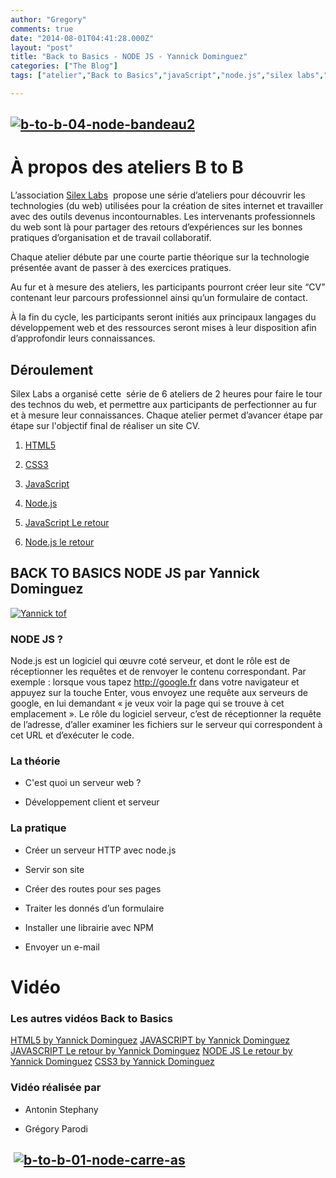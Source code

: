 ```yaml
---
author: "Gregory"
comments: true
date: "2014-08-01T04:41:28.000Z"
layout: "post"
title: "Back to Basics - NODE JS - Yannick Dominguez"
categories: ["The Blog"]
tags: ["atelier","Back to Basics","javaScript","node.js","silex labs","yannick dominguez"]

---
```

## [![b-to-b-04-node-bandeau2](https://www.silexlabs.org/wp-content/uploads/2014/07/b-to-b-04-node-bandeau2.png)](https://www.silexlabs.org/wp-content/uploads/2014/07/b-to-b-04-node-bandeau2.png)




# À propos des ateliers B to B


L’association [Silex Labs](https://www.silexlabs.org/)  propose une série d’ateliers pour découvrir les technologies (du web) utilisées pour la création de sites internet et travailler avec des outils devenus incontournables. Les intervenants professionnels du web sont là pour partager des retours d’expériences sur les bonnes pratiques d’organisation et de travail collaboratif.

Chaque atelier débute par une courte partie théorique sur la technologie présentée avant de passer à des exercices pratiques.

Au fur et à mesure des ateliers, les participants pourront créer leur site “CV” contenant leur parcours professionnel ainsi qu’un formulaire de contact.

À la fin du cycle, les participants seront initiés aux principaux langages du développement web et des ressources seront mises à leur disposition afin d’approfondir leurs connaissances.


## Déroulement


Silex Labs a organisé cette  série de 6 ateliers de 2 heures pour faire le tour des technos du web, et permettre aux participants de perfectionner au fur et à mesure leur connaissances. Chaque atelier permet d’avancer étape par étape sur l'objectif final de réaliser un site CV.




  1. [HTML5](https://www.silexlabs.org/back-to-basics-html-5-yannick-dominguez/)


  2. [CSS3](https://www.silexlabs.org/back-to-basics-css3-by-yannick-dominguez/)


  3. [JavaScript](https://www.silexlabs.org/back-to-basics-javascript-yannick-dominguez/)


  4. [Node.js](https://www.silexlabs.org/back-to-basics-node-js-yannick-dominguez/)


  5. [JavaScript Le retour](https://www.silexlabs.org/back-to-basics-javascript-le-retour-yannick-dominguez/)


  6. [Node.js le retour](https://www.silexlabs.org/back-to-basics-node-js-le-retour-yannick-dominguez-2/)




## BACK TO BASICS NODE JS par Yannick Dominguez


[![Yannick tof](https://www.silexlabs.org/wp-content/uploads/2014/07/Yannick-tof.png)](https://www.silexlabs.org/wp-content/uploads/2014/07/Yannick-tof.png)


### NODE JS ?


Node.js est un logiciel qui œuvre coté serveur, et dont le rôle est de réceptionner les requêtes et de renvoyer le contenu correspondant. Par exemple : lorsque vous tapez http://google.fr dans votre navigateur et appuyez sur la touche Enter, vous envoyez une requête aux serveurs de google, en lui demandant « je veux voir la page qui se trouve à cet emplacement ». Le rôle du logiciel serveur, c’est de réceptionner la requête de l’adresse, d’aller examiner les fichiers sur le serveur qui correspondent à cet URL et d’exécuter le code.


### La théorie






  * C'est quoi un serveur web ?


  * Développement client et serveur




### La pratique






  * Créer un serveur HTTP avec node.js


  * Servir son site


  * Créer des routes pour ses pages


  * Traiter les donnés d’un formulaire


  * Installer une librairie avec NPM


  * Envoyer un e-mail







# Vidéo









### Les autres vidéos Back to Basics


[HTML5 by Yannick Dominguez](https://www.silexlabs.org/back-to-basics-html-5-yannick-dominguez/)
[JAVASCRIPT by Yannick Dominguez](https://www.silexlabs.org/back-to-basics-javascript-yannick-dominguez/)
[JAVASCRIPT Le retour by Yannick Dominguez](https://www.silexlabs.orgback-to-basics-javascript-le-retour-yannick-dominguez/)
[NODE JS Le retour by Yannick Dominguez](https://www.silexlabs.org/back-to-basics-node-js-le-retour-yannick-dominguez-2/)
[CSS3 by Yannick Dominguez](https://www.silexlabs.org/back-to-basics-css3-by-yannick-dominguez/)





### Vidéo réalisée par






  * Antonin Stephany


  * Grégory Parodi




##  [![b-to-b-01-node-carre-as](https://www.silexlabs.org/wp-content/uploads/2014/07/b-to-b-01-node-carre-as.png)](https://www.silexlabs.org/wp-content/uploads/2014/07/b-to-b-01-node-carre-as.png)





